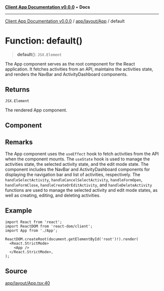 [**Client App Documentation v0.0.0**](../../../../README.md) • **Docs**

***

[Client App Documentation v0.0.0](../../../../README.md) / [app/layout/App](../README.md) / default

# Function: default()

> **default**(): `JSX.Element`

The App component serves as the root component for the React application.
It fetches activities from an API, maintains the activities state, and renders the NavBar and ActivityDashboard components.

## Returns

`JSX.Element`

The rendered App component.

## Component

## Remarks

The App component uses the `useEffect` hook to fetch activities from the API when the component mounts.
The `useState` hook is used to manage the activities state, the selected activity state, and the edit mode state.
The component includes the NavBar and ActivityDashboard components for displaying the navigation bar and list of activities, respectively.
The `handleSelectActivity`, `handleCancelSelectActivity`, `handleFormOpen`, `handleFormClose`, `handleCreateOrEditActivity`, and `handleDeleteActivity` functions are used to manage the selected activity and edit mode states, as well as creating, editing, and deleting activities.

## Example

```tsx
import React from 'react';
import ReactDOM from 'react-dom/client';
import App from './App';

ReactDOM.createRoot(document.getElementById('root')!).render(
  <React.StrictMode>
    <App />
  </React.StrictMode>,
);
```

## Source

[app/layout/App.tsx:40](https://github.com/jimmykurian/Reactivities/blob/f260f6ff0faf6b2149127afa0fc1621dce7138ca/client-app/src/app/layout/App.tsx#L40)
